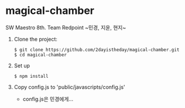# magical-chamber
SW Maestro 8th.
Team Redpoint
~민경, 지윤, 현지~


1. Clone the project:

   ```
   $ git clone https://github.com/2dayistheday/magical-chamber.git
   $ cd magical-chamber
   ```

2. Set up

   ```
   $ npm install
   ```

3. Copy config.js to 'public/javascripts/config.js'

   - config.js은 민경에게...
